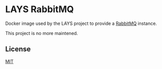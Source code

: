 # LAYS RabbitMQ

Docker image used by the LAYS project to provide a [RabbitMQ][1] instance.

This project is no more maintened.

## License

[MIT][2]

 [1]: http://www.rabbitmq.com/
 [2]: http://opensource.org/licenses/MIT

